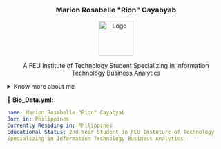 <a name="readme-top"></a>
 
<br />
<div align="center">
 
  <h3 align="center">Marion Rosabelle "Rion" Cayabyab</h3>
<img src="images/123.gif" alt="Logo" width="80" height="80">
  </a>


  <p align="center">
   A FEU Institute of Technology Student Specializing In Information Technology Business Analytics
    <br />
    </p> </div>

<details>
  <summary>Know more about me</summary>
  <ol>
    <li>
       <a href="#about-the-project">Who is Rion?</a>
    <ul>
    </ul>
    </li></ol></details> 
      
      
**:eyes: Bio_Data.yml:**

```yaml
name: Marion Rosabelle "Rion" Cayabyab
Born in: Philippines
Currently Residing in: Philippines
Educational Status: 2nd Year Student in FEU Instuture of Technology
Specializing in Information Technology Business Analytics
```
[Vue-url]: https://vuejs.org/
[Angular.io]: https://img.shields.io/badge/Angular-DD0031?style=for-the-badge&logo=angular&logoColor=white
[Angular-url]: https://angular.io/
[Svelte.dev]: https://img.shields.io/badge/Svelte-4A4A55?style=for-the-badge&logo=svelte&logoColor=FF3E00
[Svelte-url]: https://svelte.dev/
[Laravel.com]: https://img.shields.io/badge/Laravel-FF2D20?style=for-the-badge&logo=laravel&logoColor=white
[Laravel-url]: https://laravel.com
[Bootstrap.com]: https://img.shields.io/badge/Bootstrap-563D7C?style=for-the-badge&logo=bootstrap&logoColor=white
[Bootstrap-url]: https://getbootstrap.com
[JQuery.com]: https://img.shields.io/badge/jQuery-0769AD?style=for-the-badge&logo=jquery&logoColor=white
[JQuery-url]: https://jquery.com 
